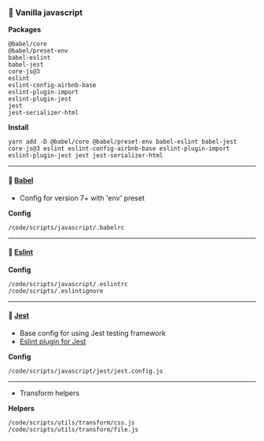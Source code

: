 ### &#128640; Vanilla javascript

**Packages**

    @babel/core
    @babel/preset-env
    babel-eslint
    babel-jest
    core-js@3
    eslint
    eslint-config-airbnb-base
    eslint-plugin-import
    eslint-plugin-jest
    jest
    jest-serializer-html

**Install**

    yarn add -D @babel/core @babel/preset-env babel-eslint babel-jest core-js@3 eslint eslint-config-airbnb-base eslint-plugin-import eslint-plugin-jest jest jest-serializer-html

---

#### &#128640; [Babel](https://babeljs.io)

-   Config for version 7+ with 'env' preset

**Config**

    /code/scripts/javascript/.babelrc

---

#### &#128640; [Eslint](https://eslint.org/)

**Config**

    /code/scripts/javascript/.eslintrc
    /code/scripts/.eslintignore

---

#### &#128640; [Jest](https://jestjs.io/)

-   Base config for using Jest testing framework
-   [Eslint plugin for Jest](https://github.com/jest-community/eslint-plugin-jest)

**Config**

    /code/scripts/javascript/jest/jest.config.js

---

-   Transform helpers

**Helpers**

    /code/scripts/utils/transform/css.js
    /code/scripts/utils/transform/file.js
